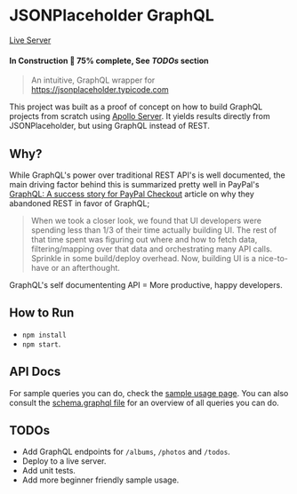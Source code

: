 # JSONPlaceholder GraphQL

[Live Server](https://jsonplaceholder-graphql.herokuapp.com/)

#### In Construction 🚧 75% complete, See *TODOs* section

> An intuitive, GraphQL wrapper for https://jsonplaceholder.typicode.com

This project was built as a proof of concept on how to build GraphQL projects from scratch using [Apollo Server](https://www.apollographql.com/docs/apollo-server/). It yields results directly from JSONPlaceholder, but using GraphQL instead of REST.

## Why?

While GraphQL's power over traditional REST API's is well documented, the main driving factor behind this is summarized pretty well in PayPal's [GraphQL: A success story for PayPal Checkout]() article on why they abandoned REST in favor of GraphQL;

> When we took a closer look, we found that UI developers were spending less than 1/3 of their time actually building UI. The rest of that time spent was figuring out where and how to fetch data, filtering/mapping over that data and orchestrating many API calls. Sprinkle in some build/deploy overhead. Now, building UI is a nice-to-have or an afterthought.

GraphQL's self documententing API = More productive, happy developers.

## How to Run
* `npm install`
* `npm start`.

## API Docs
For sample queries you can do, check the [sample usage page](/docs/usage.md). You can also consult the [schema.graphql file](/schema.graphql) for an overview of all queries you can do.

## TODOs
* Add GraphQL endpoints for `/albums`, `/photos` and `/todos`.
* Deploy to a live server.
* Add unit tests.
* Add more beginner friendly sample usage.
